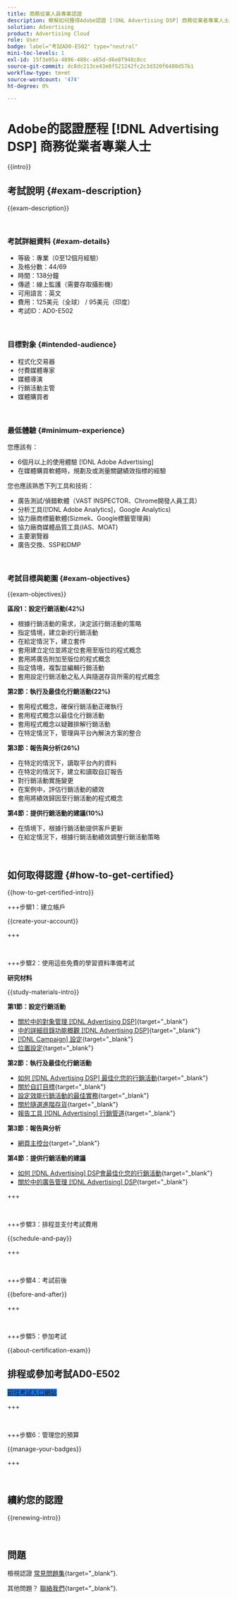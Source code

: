 ```yaml
---
title: 商務從業人員專業認證
description: 瞭解如何獲得Adobe認證 [!DNL Advertising DSP] 商務從業者專業人士。
solution: Advertising
product: Advertising Cloud
role: User
badge: label="考試AD0-E502" type="neutral"
mini-toc-levels: 1
exl-id: 15f3e05a-4896-488c-a65d-d6e8f948c8cc
source-git-commit: dc8dc213ce43e8f521242fc2c3d320f6480d57b1
workflow-type: tm+mt
source-wordcount: '474'
ht-degree: 0%

---
```


# Adobe的認證歷程 [!DNL Advertising DSP] 商務從業者專業人士

{{intro}}

## 考試說明 {#exam-description}

{{exam-description}}

<br>

### 考試詳細資料 {#exam-details}

* 等級：專業（0至12個月經驗）
* 及格分數：44/69
* 時間：138分鐘
* 傳遞：線上監護（需要存取攝影機）
* 可用語言：英文
* 費用：125美元（全球） / 95美元（印度）
* 考試ID：AD0-E502

<br>

### 目標對象 {#intended-audience}

* 程式化交易器
* 付費媒體專家
* 媒體導演
* 行銷活動主管
* 媒體購買者

<br>

### 最低體驗 {#minimum-experience}

您應該有：

* 6個月以上的使用體驗 [!DNL Adobe Advertising]
* 在媒體購買軟體時，規劃及或測量關鍵績效指標的經驗

您也應該熟悉下列工具和技術：

* 廣告測試/偵錯軟體（VAST INSPECTOR、Chrome開發人員工具）
* 分析工具([!DNL Adobe Analytics]，Google Analytics)
* 協力廠商標籤軟體(Sizmek、Google標籤管理員)
* 協力廠商媒體品質工具(IAS、MOAT)
* 主要瀏覽器
* 廣告交換、SSP和DMP

<br>

### 考試目標與範圍 {#exam-objectives}

{{exam-objectives}}

**區段1：設定行銷活動(42%)**

* 根據行銷活動的需求，決定該行銷活動的策略
* 指定情境，建立新的行銷活動
* 在給定情況下，建立套件
* 套用建立定位並將定位套用至版位的程式概念
* 套用將廣告附加至版位的程式概念
* 指定情境，複製並編輯行銷活動
* 套用設定行銷活動之私人與隨選存貨所需的程式概念

**第2節：執行及最佳化行銷活動(22%)**

* 套用程式概念，確保行銷活動正確執行
* 套用程式概念以最佳化行銷活動
* 套用程式概念以疑難排解行銷活動
* 在特定情況下，管理與平台內解決方案的整合

**第3節：報告與分析(26%)**

* 在特定的情況下，讀取平台內的資料
* 在特定的情況下，建立和讀取自訂報告
* 對行銷活動實施變更
* 在案例中，評估行銷活動的績效
* 套用將績效歸因至行銷活動的程式概念

**第4節：提供行銷活動的建議(10%)**

* 在情境下，根據行銷活動提供客戶更新
* 在給定情況下，根據行銷活動績效調整行銷活動策略

<br>

## 如何取得認證 {#how-to-get-certified}

{{how-to-get-certified-intro}}

+++步驟1：建立帳戶

{{create-your-account}}

+++

<br>

+++步驟2：使用這些免費的學習資料準備考試

**研究材料**

{{study-materials-intro}}

**第1節：設定行銷活動**

* [關於中的對象管理 [!DNL Advertising DSP]](https://experienceleague.adobe.com/docs/advertising/dsp/audiences/audience-about.html){target="_blank"}
* [中的詳細目錄功能概觀 [!DNL Advertising DSP]](https://experienceleague.adobe.com/docs/advertising/dsp/inventory/inventory-overview.html){target="_blank"}
* [[!DNL Campaign] 設定](https://experienceleague.adobe.com/docs/advertising/dsp/campaign-management/campaigns/campaign-settings.html){target="_blank"}
* [位置設定](https://experienceleague.adobe.com/docs/advertising/dsp/campaign-management/placements/placement-settings.html){target="_blank"}

**第2節：執行及最佳化行銷活動**

* [如何 [!DNL Advertising DSP] 最佳化您的行銷活動](https://experienceleague.adobe.com/docs/advertising/dsp/optimization/optimization-how-dsp-optimizes-campaigns.html){target="_blank"}
* [關於自訂目標](https://experienceleague.adobe.com/docs/advertising/dsp/optimization/custom-goals/custom-goal-about.html){target="_blank"}
* [設定效能行銷活動的最佳實務](https://experienceleague.adobe.com/docs/advertising/dsp/optimization/campaign-best-practices-performance.html){target="_blank"}
* [關於隨選進階存貨](https://experienceleague.adobe.com/docs/advertising/dsp/inventory/on-demand/on-demand-inventory-about.html){target="_blank"}
* [報告工具 [!DNL Advertising] 行銷管道](https://experienceleague.adobe.com/docs/analytics-learn/tutorials/integrations/ad-cloud/reporting-with-advertising-cloud-marketing-channels.html){target="_blank"}

**第3節：報告與分析**

* [網頁主控台](https://experienceleague.adobe.com/docs/experience-manager-65/deploying/configuring/web-console.html){target="_blank"}

**第4節：提供行銷活動的建議**

* [如何 [!DNL Advertising] DSP會最佳化您的行銷活動](https://experienceleague.adobe.com/docs/advertising/dsp/optimization/optimization-how-dsp-optimizes-campaigns.html){target="_blank"}
* [關於中的廣告管理 [!DNL Advertising] DSP](https://experienceleague.adobe.com/docs/advertising/dsp/campaign-management/ads/ad-about.html){target="_blank"}

+++

<br>

+++步驟3：排程並支付考試費用

{{schedule-and-pay}}

+++

<br>

+++步驟4：考試前後

{{before-and-after}}

+++

<br>

+++步驟5：參加考試

{{about-certification-exam}}

## 排程或參加考試AD0-E502

<a href="https://www.certmetrics.com/adobe/candidate/examity_sso.aspx?eid=AD0-E502" target="_blank" class="spectrum-Button spectrum-Button--fill spectrum-Button--accent spectrum-Button--sizeM is-margin-bottom-big-big at-element-click-tracking" style="background-color:#1473E6">

<span class="spectrum-Button-label has-no-wrap">
   前往考試入口網站
</span>
</a>

+++

<br>

+++步驟6：管理您的預算

{{manage-your-badges}}

+++

<br>

## 續約您的認證

{{renewing-intro}}

<br>

## 問題

檢視認證 [常見問題集](https://experienceleague.adobe.com/docs/certification/certification/faq.html){target="_blank"}.

其他問題？ [聯絡我們](mailto:certif@adobe.com){target="_blank"}.